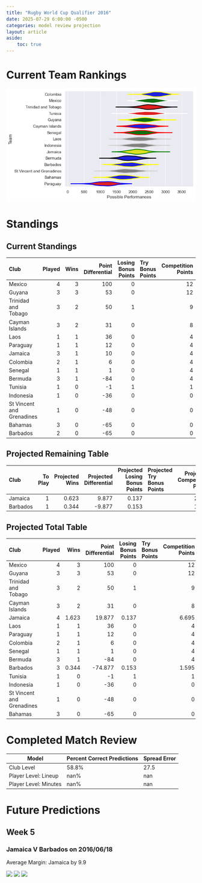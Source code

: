 ```yaml
---  
title: "Rugby World Cup Qualifier 2016"  
date: 2025-07-29 6:00:00 -0500  
categories: model review projection  
layout: article  
aside:  
    toc: true  
---
```

# Current Team Rankings


![Club Rankings](plots/rankings_Rugby_World_Cup_Qualifier_2016.png)
# Standings

## Current Standings


| Club                      |   Played |   Wins |   Point Differential |   Losing Bonus Points | Try Bonus Points   |   Competition Points |
|:--------------------------|---------:|-------:|---------------------:|----------------------:|:-------------------|---------------------:|
| Mexico                    |        4 |      3 |                  100 |                     0 |                    |                   12 |
| Guyana                    |        3 |      3 |                   53 |                     0 |                    |                   12 |
| Trinidad and Tobago       |        3 |      2 |                   50 |                     1 |                    |                    9 |
| Cayman Islands            |        3 |      2 |                   31 |                     0 |                    |                    8 |
| Laos                      |        1 |      1 |                   36 |                     0 |                    |                    4 |
| Paraguay                  |        1 |      1 |                   12 |                     0 |                    |                    4 |
| Jamaica                   |        3 |      1 |                   10 |                     0 |                    |                    4 |
| Colombia                  |        2 |      1 |                    6 |                     0 |                    |                    4 |
| Senegal                   |        1 |      1 |                    1 |                     0 |                    |                    4 |
| Bermuda                   |        3 |      1 |                  -84 |                     0 |                    |                    4 |
| Tunisia                   |        1 |      0 |                   -1 |                     1 |                    |                    1 |
| Indonesia                 |        1 |      0 |                  -36 |                     0 |                    |                    0 |
| St Vincent and Grenadines |        1 |      0 |                  -48 |                     0 |                    |                    0 |
| Bahamas                   |        3 |      0 |                  -65 |                     0 |                    |                    0 |
| Barbados                  |        2 |      0 |                  -65 |                     0 |                    |                    0 |



## Projected Remaining Table


| Club     |   To Play |   Projected Wins |   Projected Differential |   Projected Losing Bonus Points | Projected Try Bonus Points   |   Projected Competition Points |
|:---------|----------:|-----------------:|-------------------------:|--------------------------------:|:-----------------------------|-------------------------------:|
| Jamaica  |         1 |            0.623 |                    9.877 |                           0.137 |                              |                          2.695 |
| Barbados |         1 |            0.344 |                   -9.877 |                           0.153 |                              |                          1.595 |



## Projected Total Table


| Club                      |   Played |   Wins |   Point Differential |   Losing Bonus Points | Try Bonus Points   |   Competition Points |
|:--------------------------|---------:|-------:|---------------------:|----------------------:|:-------------------|---------------------:|
| Mexico                    |        4 |  3     |              100     |                 0     |                    |               12     |
| Guyana                    |        3 |  3     |               53     |                 0     |                    |               12     |
| Trinidad and Tobago       |        3 |  2     |               50     |                 1     |                    |                9     |
| Cayman Islands            |        3 |  2     |               31     |                 0     |                    |                8     |
| Jamaica                   |        4 |  1.623 |               19.877 |                 0.137 |                    |                6.695 |
| Laos                      |        1 |  1     |               36     |                 0     |                    |                4     |
| Paraguay                  |        1 |  1     |               12     |                 0     |                    |                4     |
| Colombia                  |        2 |  1     |                6     |                 0     |                    |                4     |
| Senegal                   |        1 |  1     |                1     |                 0     |                    |                4     |
| Bermuda                   |        3 |  1     |              -84     |                 0     |                    |                4     |
| Barbados                  |        3 |  0.344 |              -74.877 |                 0.153 |                    |                1.595 |
| Tunisia                   |        1 |  0     |               -1     |                 1     |                    |                1     |
| Indonesia                 |        1 |  0     |              -36     |                 0     |                    |                0     |
| St Vincent and Grenadines |        1 |  0     |              -48     |                 0     |                    |                0     |
| Bahamas                   |        3 |  0     |              -65     |                 0     |                    |                0     |



# Completed Match Review


| Model | Percent Correct Predictions | Spread Error |
| ------ | ------ | ------ |
| Club Level | 58.8% | 27.5 |
| Player Level: Lineup | nan% | nan |
| Player Level: Minutes | nan% | nan |


# Future Predictions

## Week 5

### Jamaica V Barbados on 2016/06/18


Average Margin: Jamaica by 9.9

<p float="left">
<img src="plots\2016-06-18-Jamaica_V_Barbados_performances.png" width="32%" />
<img src="plots\2016-06-18-Jamaica_V_Barbados_resultbar.png" width="32%" />
<img src="plots\2016-06-18-Jamaica_V_Barbados_spreads.png" width="32%" />
</p>
